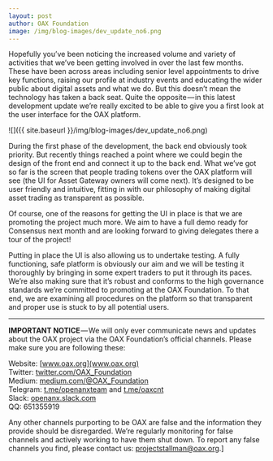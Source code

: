 ```yaml
---
layout: post
author: OAX Foundation
image: /img/blog-images/dev_update_no6.png
---
```

Hopefully you’ve been noticing the increased volume and variety of activities that we’ve been getting involved in over the last few months. These have been across areas including senior level appointments to drive key functions, raising our profile at industry events and educating the wider public about digital assets and what we do. But this doesn’t mean the technology has taken a back seat. Quite the opposite — in this latest development update we’re really excited to be able to give you a first look at the user interface for the OAX platform.

![]({{ site.baseurl }}/img/blog-images/dev_update_no6.png)

During the first phase of the development, the back end obviously took priority. But recently things reached a point where we could begin the design of the front end and connect it up to the back end. What we’ve got so far is the screen that people trading tokens over the OAX platform will see (the UI for Asset Gateway owners will come next). It’s designed to be user friendly and intuitive, fitting in with our philosophy of making digital asset trading as transparent as possible.

Of course, one of the reasons for getting the UI in place is that we are promoting the project much more. We aim to have a full demo ready for Consensus next month and are looking forward to giving delegates there a tour of the project!

Putting in place the UI is also allowing us to undertake testing. A fully functioning, safe platform is obviously our aim and we will be testing it thoroughly by bringing in some expert traders to put it through its paces. We’re also making sure that it’s robust and conforms to the high governance standards we’re committed to promoting at the OAX Foundation. To that end, we are examining all procedures on the platform so that transparent and proper use is stuck to by all potential users.

---

**IMPORTANT NOTICE** — We will only ever communicate news and updates about the OAX project via the OAX Foundation’s official channels. Please make sure you are following these:

Website: [www.oax.org](www.oax.org)  
Twitter: [twitter.com/OAX_Foundation](twitter.com/OAX_Foundation)  
Medium: [medium.com/@OAX_Foundation](medium.com/@OAX_Foundation)  
Telegram: [t.me/openanxteam](t.me/openanxteam) and [t.me/oaxcnt](t.me/oaxcnt)  
Slack: [openanx.slack.com](openanx.slack.com)  
QQ: 651355919  

Any other channels purporting to be OAX are false and the information they provide should be disregarded. We’re regularly monitoring for false channels and actively working to have them shut down. To report any false channels you find, please contact us: [projectstallman@oax.org](mailto:projectstallman@oax.org).]